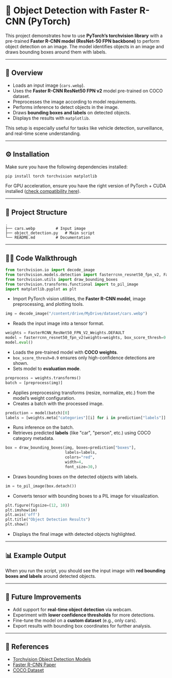# 🚗 Object Detection with Faster R-CNN (PyTorch)

This project demonstrates how to use **PyTorch’s torchvision library** with a pre-trained **Faster R-CNN model (ResNet-50 FPN backbone)** to perform object detection on an image. The model identifies objects in an image and draws bounding boxes around them with labels.

---

## 📌 Overview

* Loads an input image (`cars.webp`).
* Uses the **Faster R-CNN ResNet50 FPN v2** model pre-trained on COCO dataset.
* Preprocesses the image according to model requirements.
* Performs inference to detect objects in the image.
* Draws **bounding boxes and labels** on detected objects.
* Displays the results with `matplotlib`.

This setup is especially useful for tasks like vehicle detection, surveillance, and real-time scene understanding.

---

## ⚙️ Installation

Make sure you have the following dependencies installed:

```bash
pip install torch torchvision matplotlib
```

For GPU acceleration, ensure you have the right version of PyTorch + CUDA installed ([check compatibility here](https://pytorch.org/get-started/locally/)).

---

## 📂 Project Structure

```
.
├── cars.webp         # Input image
├── object_detection.py   # Main script
└── README.md         # Documentation
```

---

## 🧑‍💻 Code Walkthrough

```python
from torchvision.io import decode_image
from torchvision.models.detection import fasterrcnn_resnet50_fpn_v2, FasterRCNN_ResNet50_FPN_V2_Weights
from torchvision.utils import draw_bounding_boxes
from torchvision.transforms.functional import to_pil_image
import matplotlib.pyplot as plt
```

* Import PyTorch vision utilities, the **Faster R-CNN model**, image preprocessing, and plotting tools.

```python
img = decode_image("/content/drive/MyDrive/dataset/cars.webp")
```

* Reads the input image into a tensor format.

```python
weights = FasterRCNN_ResNet50_FPN_V2_Weights.DEFAULT
model = fasterrcnn_resnet50_fpn_v2(weights=weights, box_score_thresh=0.9)
model.eval()
```

* Loads the pre-trained model with **COCO weights**.
* `box_score_thresh=0.9` ensures only high-confidence detections are shown.
* Sets model to **evaluation mode**.

```python
preprocess = weights.transforms()
batch = [preprocess(img)]
```

* Applies preprocessing transforms (resize, normalize, etc.) from the model’s weight configuration.
* Creates a batch with the processed image.

```python
prediction = model(batch)[0]
labels = [weights.meta["categories"][i] for i in prediction["labels"]]
```

* Runs inference on the batch.
* Retrieves predicted **labels** (like "car", "person", etc.) using COCO category metadata.

```python
box = draw_bounding_boxes(img, boxes=prediction["boxes"],
                          labels=labels,
                          colors="red",
                          width=4,
                          font_size=30,)
```

* Draws bounding boxes on the detected objects with labels.

```python
im = to_pil_image(box.detach())
```

* Converts tensor with bounding boxes to a PIL image for visualization.

```python
plt.figure(figsize=(12, 10))
plt.imshow(im)
plt.axis('off')
plt.title("Object Detection Results")
plt.show()
```

* Displays the final image with detected objects highlighted.

---

## 📊 Example Output

When you run the script, you should see the input image with **red bounding boxes and labels** around detected objects.

---

## 🚀 Future Improvements

* Add support for **real-time object detection** via webcam.
* Experiment with **lower confidence thresholds** for more detections.
* Fine-tune the model on a **custom dataset** (e.g., only cars).
* Export results with bounding box coordinates for further analysis.

---

## 📜 References

* [Torchvision Object Detection Models](https://pytorch.org/vision/stable/models.html#object-detection)
* [Faster R-CNN Paper](https://arxiv.org/abs/1506.01497)
* [COCO Dataset](https://cocodataset.org/)
